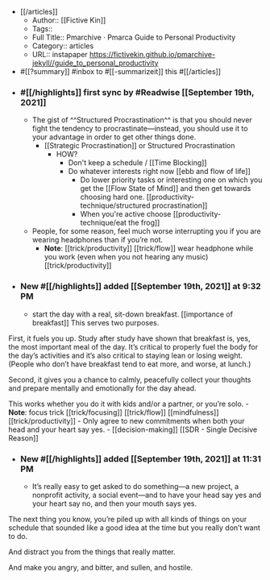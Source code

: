 - [[/articles]]
    - Author:: [[Fictive Kin]]
    - Tags::
    - Full Title:: Pmarchive · Pmarca Guide to Personal Productivity
    - Category:: articles
    - URL:: instapaper https://fictivekin.github.io/pmarchive-jekyll//guide_to_personal_productivity
- #[[?summary]]  #inbox to #[[-summarizeit]] this #[[/articles]]
- ### #[[/highlights]] first sync by #Readwise [[September 19th, 2021]]
    - The gist of ^^Structured Procrastination^^ is that you should never fight the tendency to procrastinate—instead, you should use it to your advantage in order to get other things done.
        - [[Strategic Procrastination]] or Structured Procrastination 
            - HOW?
                - Don't keep a schedule / [[Time Blocking]]
                - Do whatever interests right now [[ebb and flow of life]]
                    - Do lower priority tasks or interesting one on which you get the [[Flow State of Mind]] and then get towards choosing hard one. [[productivity-technique/structured procrastination]]
                    - When you're active choose [[productivity-technique/eat the frog]]
    - People, for some reason, feel much worse interrupting you if you are wearing headphones than if you’re not.
        - **Note**: [[trick/productivity]] [[trick/flow]] wear headphone while you work (even when you not hearing any music) [[trick/productivity]]
- ### New #[[/highlights]] added [[September 19th, 2021]] at 9:32 PM
    - start the day with a real, sit-down breakfast. [[importance of breakfast]]
This serves two purposes.

First, it fuels you up. Study after study have shown that breakfast is, yes, the most important meal of the day. It’s critical to properly fuel the body for the day’s activities and it’s also critical to staying lean or losing weight. (People who don’t have breakfast tend to eat more, and worse, at lunch.)

Second, it gives you a chance to calmly, peacefully collect your thoughts and prepare mentally and emotionally for the day ahead.

This works whether you do it with kids and/or a partner, or you’re solo.
        - **Note**: focus trick [[trick/focusing]] [[trick/flow]] [[mindfulness]] [[trick/productivity]]
    - Only agree to new commitments when both your head and your heart say yes.
        - [[decision-making]] [[SDR - Single Decisive Reason]]
- ### New #[[/highlights]] added [[September 19th, 2021]] at 11:31 PM
    - It’s really easy to get asked to do something—a new project, a nonprofit activity, a social event—and to have your head say yes and your heart say no, and then your mouth says yes.

The next thing you know, you’re piled up with all kinds of things on your schedule that sounded like a good idea at the time but you really don’t want to do.

And distract you from the things that really matter.

And make you angry, and bitter, and sullen, and hostile.

